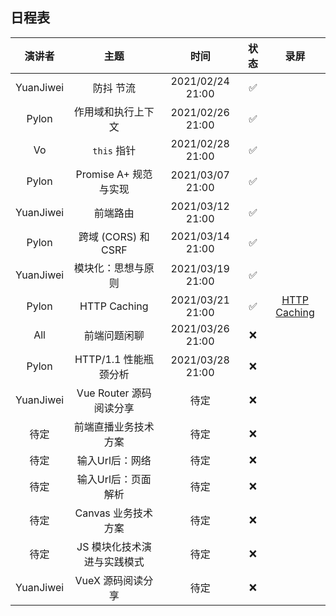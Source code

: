 ## 日程表

|  演讲者   |         主题          |       时间       | 状态 | 录屏 |
| :-------: | :-------------------: | :--------------: | :--: | :--: |
| YuanJiwei |       防抖 节流       | 2021/02/24 21:00 |  ✅   |      |
|   Pylon   |  作用域和执行上下文    | 2021/02/26 21:00 |  ✅   |      |
|    Vo     |     `this`  指针      | 2021/02/28 21:00 |  ✅   |      |
|   Pylon   | Promise A+ 规范与实现 | 2021/03/07 21:00 |  ✅   |      |
| YuanJiwei |       前端路由        | 2021/03/12 21:00 |  ✅   |      |
|   Pylon   |  跨域 (CORS) 和 CSRF  | 2021/03/14 21:00 |  ✅   |      |
| YuanJiwei |    模块化：思想与原则  | 2021/03/19 21:00 |  ✅  |      |
|   Pylon   |     HTTP Caching      | 2021/03/21 21:00 |  ✅   |   [HTTP Caching](https://www.bilibili.com/video/BV17A411N7NG)   |
| All | 前端问题闲聊 | 2021/03/26 21:00 |  ❌   |      |
| Pylon | HTTP/1.1 性能瓶颈分析 | 2021/03/28 21:00 |  ❌   |      |
| YuanJiwei | Vue Router 源码阅读分享 | 待定 |  ❌   |      |
| 待定 |前端直播业务技术方案    | 待定 |  ❌   |      |
| 待定 |输入Url后：网络     | 待定 |  ❌   |      |
| 待定 |输入Url后：页面解析 | 待定 |  ❌   |      |
| 待定 |Canvas 业务技术方案    | 待定 |  ❌   |      |
| 待定 |JS 模块化技术演进与实践模式 | 待定 | ❌    |      |
| YuanJiwei | VueX 源码阅读分享| 待定 |❌ |